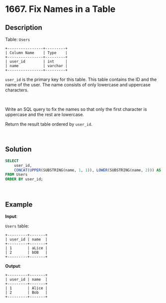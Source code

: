 # 1667. Fix Names in a Table

## Description

Table: `Users`
```
+----------------+---------+
| Column Name    | Type    |
+----------------+---------+
| user_id        | int     |
| name           | varchar |
+----------------+---------+
```
`user_id` is the primary key for this table.
This table contains the ID and the name of the user. The name consists of only lowercase and uppercase characters.

 <br>

Write an SQL query to fix the names so that only the first character is uppercase and the rest are lowercase.

Return the result table ordered by `user_id`.

<br>

## Solution

```sql
SELECT
    user_id,
    CONCAT(UPPER(SUBSTRING(name, 1, 1)), LOWER(SUBSTRING(name, 2))) AS 'name'
FROM Users
ORDER BY user_id;
```

<br>

## Example

**Input**:

`Users` table:
```
+---------+-------+
| user_id | name  |
+---------+-------+
| 1       | aLice |
| 2       | bOB   |
+---------+-------+
```
**Output**:
```
+---------+-------+
| user_id | name  |
+---------+-------+
| 1       | Alice |
| 2       | Bob   |
+---------+-------+
```
